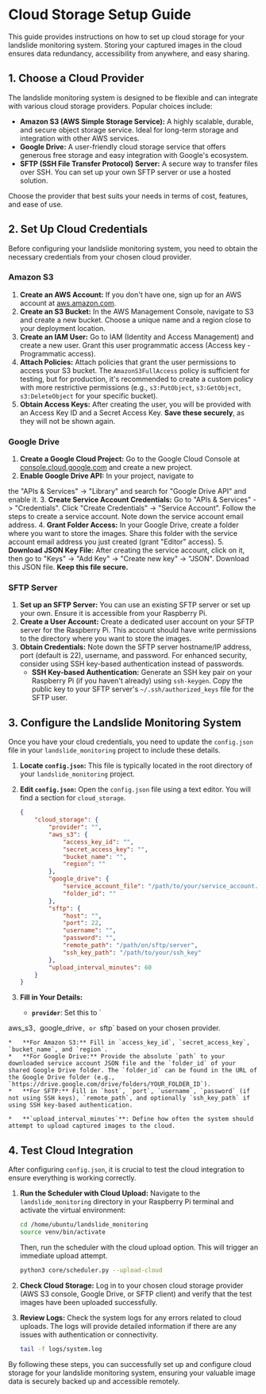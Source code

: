 # Cloud Storage Setup Guide

This guide provides instructions on how to set up cloud storage for your landslide monitoring system. Storing your captured images in the cloud ensures data redundancy, accessibility from anywhere, and easy sharing.

## 1. Choose a Cloud Provider

The landslide monitoring system is designed to be flexible and can integrate with various cloud storage providers. Popular choices include:

*   **Amazon S3 (AWS Simple Storage Service):** A highly scalable, durable, and secure object storage service. Ideal for long-term storage and integration with other AWS services.
*   **Google Drive:** A user-friendly cloud storage service that offers generous free storage and easy integration with Google's ecosystem.
*   **SFTP (SSH File Transfer Protocol) Server:** A secure way to transfer files over SSH. You can set up your own SFTP server or use a hosted solution.

Choose the provider that best suits your needs in terms of cost, features, and ease of use.

## 2. Set Up Cloud Credentials

Before configuring your landslide monitoring system, you need to obtain the necessary credentials from your chosen cloud provider.

### Amazon S3

1.  **Create an AWS Account:** If you don't have one, sign up for an AWS account at [aws.amazon.com](https://aws.amazon.com/).
2.  **Create an S3 Bucket:** In the AWS Management Console, navigate to S3 and create a new bucket. Choose a unique name and a region close to your deployment location.
3.  **Create an IAM User:** Go to IAM (Identity and Access Management) and create a new user. Grant this user programmatic access (Access key - Programmatic access).
4.  **Attach Policies:** Attach policies that grant the user permissions to access your S3 bucket. The `AmazonS3FullAccess` policy is sufficient for testing, but for production, it's recommended to create a custom policy with more restrictive permissions (e.g., `s3:PutObject`, `s3:GetObject`, `s3:DeleteObject` for your specific bucket).
5.  **Obtain Access Keys:** After creating the user, you will be provided with an Access Key ID and a Secret Access Key. **Save these securely**, as they will not be shown again.

### Google Drive

1.  **Create a Google Cloud Project:** Go to the Google Cloud Console at [console.cloud.google.com](https://console.cloud.google.com/) and create a new project.
2.  **Enable Google Drive API:** In your project, navigate to 


the "APIs & Services" -> "Library" and search for "Google Drive API" and enable it.
3.  **Create Service Account Credentials:** Go to "APIs & Services" -> "Credentials". Click "Create Credentials" -> "Service Account". Follow the steps to create a service account. Note down the service account email address.
4.  **Grant Folder Access:** In your Google Drive, create a folder where you want to store the images. Share this folder with the service account email address you just created (grant "Editor" access).
5.  **Download JSON Key File:** After creating the service account, click on it, then go to "Keys" -> "Add Key" -> "Create new key" -> "JSON". Download this JSON file. **Keep this file secure.**

### SFTP Server

1.  **Set up an SFTP Server:** You can use an existing SFTP server or set up your own. Ensure it is accessible from your Raspberry Pi.
2.  **Create a User Account:** Create a dedicated user account on your SFTP server for the Raspberry Pi. This account should have write permissions to the directory where you want to store the images.
3.  **Obtain Credentials:** Note down the SFTP server hostname/IP address, port (default is 22), username, and password. For enhanced security, consider using SSH key-based authentication instead of passwords.
    *   **SSH Key-based Authentication:** Generate an SSH key pair on your Raspberry Pi (if you haven't already) using `ssh-keygen`. Copy the public key to your SFTP server's `~/.ssh/authorized_keys` file for the SFTP user.

## 3. Configure the Landslide Monitoring System

Once you have your cloud credentials, you need to update the `config.json` file in your `landslide_monitoring` project to include these details.

1.  **Locate `config.json`:** This file is typically located in the root directory of your `landslide_monitoring` project.
2.  **Edit `config.json`:** Open the `config.json` file using a text editor. You will find a section for `cloud_storage`.

    ```json
    {
        "cloud_storage": {
            "provider": "",
            "aws_s3": {
                "access_key_id": "",
                "secret_access_key": "",
                "bucket_name": "",
                "region": ""
            },
            "google_drive": {
                "service_account_file": "/path/to/your/service_account.json",
                "folder_id": ""
            },
            "sftp": {
                "host": "",
                "port": 22,
                "username": "",
                "password": "",
                "remote_path": "/path/on/sftp/server",
                "ssh_key_path": "/path/to/your/ssh_key"
            },
            "upload_interval_minutes": 60
        }
    }
    ```

3.  **Fill in Your Details:**

    *   **`provider`**: Set this to `

aws_s3`, `google_drive`, or `sftp` based on your chosen provider.

    *   **For Amazon S3:** Fill in `access_key_id`, `secret_access_key`, `bucket_name`, and `region`.
    *   **For Google Drive:** Provide the absolute `path` to your downloaded service account JSON file and the `folder_id` of your shared Google Drive folder. The `folder_id` can be found in the URL of the Google Drive folder (e.g., `https://drive.google.com/drive/folders/YOUR_FOLDER_ID`).
    *   **For SFTP:** Fill in `host`, `port`, `username`, `password` (if not using SSH keys), `remote_path`, and optionally `ssh_key_path` if using SSH key-based authentication.

    *   **`upload_interval_minutes`**: Define how often the system should attempt to upload captured images to the cloud.

## 4. Test Cloud Integration

After configuring `config.json`, it is crucial to test the cloud integration to ensure everything is working correctly.

1.  **Run the Scheduler with Cloud Upload:**
    Navigate to the `landslide_monitoring` directory in your Raspberry Pi terminal and activate the virtual environment:
    ```bash
    cd /home/ubuntu/landslide_monitoring
    source venv/bin/activate
    ```
    Then, run the scheduler with the cloud upload option. This will trigger an immediate upload attempt.
    ```bash
    python3 core/scheduler.py --upload-cloud
    ```
2.  **Check Cloud Storage:** Log in to your chosen cloud storage provider (AWS S3 console, Google Drive, or SFTP client) and verify that the test images have been uploaded successfully.
3.  **Review Logs:** Check the system logs for any errors related to cloud uploads. The logs will provide detailed information if there are any issues with authentication or connectivity.

    ```bash
    tail -f logs/system.log
    ```

By following these steps, you can successfully set up and configure cloud storage for your landslide monitoring system, ensuring your valuable image data is securely backed up and accessible remotely.

